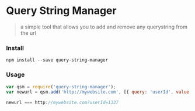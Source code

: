 Query String Manager
======
> a simple tool that allows you to add and remove any querystring from the url

### Install
`npm install --save query-string-manager`

### Usage

```javascript
var qsm = require('query-string-manager');
var newurl = qsm.add('http://mywebsite.com', [{ query: 'userId', value: 1337 }]);

newurl === http://mywebsite.com?userId=1337
```
